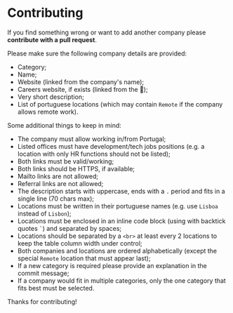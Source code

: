 # Contributing

If you find something wrong or want to add another company please **contribute with a pull request**.

Please make sure the following company details are provided:
* Category;
* Name;
* Website (linked from the company's name);
* Careers website, if exists (linked from the :rocket:);
* Very short description;
* List of portuguese locations (which may contain `Remote` if the company allows remote work).

Some additional things to keep in mind:
* The company must allow working in/from Portugal;
* Listed offices must have development/tech jobs positions (e.g. a location with only HR functions should not be listed);
* Both links must be valid/working;
* Both links should be HTTPS, if available;
* Mailto links are not allowed;
* Referral links are not allowed;
* The description starts with uppercase, ends with a `.` period and fits in a single line (70 chars max);
* Locations must be written in their portuguese names (e.g. use `Lisboa` instead of `Lisbon`);
* Locations must be enclosed in an inline code block (using with backtick quotes `` ` ``) and separated by spaces;
* Locations should be separated by a `<br>` at least every 2 locations to keep the table column width under control;
* Both companies and locations are ordered alphabetically (except the special `Remote` location that must appear last);
* If a new category is required please provide an explanation in the commit message;
* If a company would fit in multiple categories, only the one category that fits best must be selected.

Thanks for contributing!
